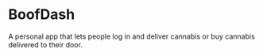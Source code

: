 # BoofDash
A personal app that lets people log in and deliver cannabis or buy cannabis delivered to their door.
